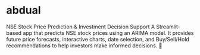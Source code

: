 # abdual
NSE Stock Price Prediction &amp; Investment Decision Support  A Streamlit-based app that predicts NSE stock prices using an ARIMA model. It provides future price forecasts, interactive charts, date selection, and Buy/Sell/Hold recommendations to help investors make informed decisions. 🚀
